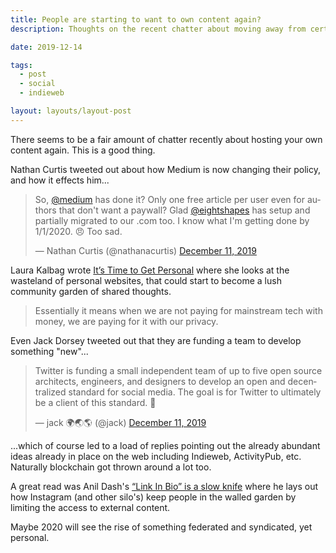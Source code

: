 ```yaml
---
title: People are starting to want to own content again?
description: Thoughts on the recent chatter about moving away from certain web silos

date: 2019-12-14

tags:
  - post
  - social
  - indieweb

layout: layouts/layout-post
---
```

There seems to be a fair amount of chatter recently about hosting your own content again. This is a good thing.

Nathan Curtis tweeted out about how Medium is now changing their policy, and how it effects him...

<blockquote class="twitter-tweet"><p lang="en" dir="ltr">So, <a href="https://twitter.com/Medium?ref_src=twsrc%5Etfw">@medium</a> has done it? Only one free article per user even for authors that don&#39;t want a paywall? Glad <a href="https://twitter.com/eightshapes?ref_src=twsrc%5Etfw">@eightshapes</a> has setup and partially migrated to our .com too. I know what I&#39;m getting done by 1/1/2020. 😠 Too sad.</p>&mdash; Nathan Curtis (@nathanacurtis) <a href="https://twitter.com/nathanacurtis/status/1204889629276676096?ref_src=twsrc%5Etfw">December 11, 2019</a></blockquote> <script async src="https://platform.twitter.com/widgets.js" charset="utf-8"></script>

Laura Kalbag wrote [It’s Time to Get Personal](https://24ways.org/2019/its-time-to-get-personal/ "article on 24 ways") where she looks at the wasteland of personal websites, that could start to become a lush community garden of shared thoughts.

>Essentially it means when we are not paying for mainstream tech with money, we are paying for it with our privacy.

Even Jack Dorsey tweeted out that they are funding a team to develop something "new"...

<blockquote class="twitter-tweet"><p lang="en" dir="ltr">Twitter is funding a small independent team of up to five open source architects, engineers, and designers to develop an open and decentralized standard for social media. The goal is for Twitter to ultimately be a client of this standard. 🧵</p>&mdash; jack 🌍🌏🌎 (@jack) <a href="https://twitter.com/jack/status/1204766078468911106?ref_src=twsrc%5Etfw">December 11, 2019</a></blockquote> <script async src="https://platform.twitter.com/widgets.js" charset="utf-8"></script>

...which of course led to a load of replies pointing out the already abundant ideas already in place on the web including Indieweb, ActivityPub, etc. Naturally blockchain got thrown around a lot too.

A great read was Anil Dash's [“Link In Bio” is a slow knife](https://anildash.com/2019/12/10/link-in-bio-is-how-they-tried-to-kill-the-web/ "post on his website") where he lays out how Instagram (and other silo's) keep people in the walled garden by limiting the access to external content.

Maybe 2020 will see the rise of something federated and syndicated, yet personal.



